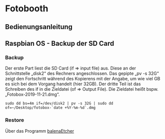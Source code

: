 # Fotobooth
## Bedienungsanleitung

## Raspbian OS - Backup der SD Card
### Backup

Der erste Part liest die SD Card (if => input file) aus. Diese an der Schnittstelle „disk2“ des Rechners angeschlossen. Das gepipte „pv -s 32G“ zeigt den Fortschritt während des Kopierens mit der Angabe, um wie viel GB es sich bei dem Vorgang handelt (hier 32GB). Der dritte Teil ist das Schreiben des if in die Zieldatei (of => Output File). Die Zieldatei heißt bspw. „Fotobox-2019-11-21.dmg“.

```sudo dd bs=4m if=/dev/disk2 | pv -s 32G | sudo dd of=~/Desktop/fotobox-`date +%Y-%m-%d`.dmg```

### Restore

Über das Programm [balenaEtcher](https://www.balena.io/etcher/)
